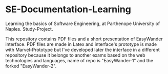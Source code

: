 # SE-Documentation-Learning
Learning the basics of Software Engineering, at Parthenope University of Naples. Study-Project.


This repository contains PDF files and a short presentation of EasyWander interface. PDF files are made in Latex and interface's prototype is made with Marvel-Prototype but I've developed later the interface in a different repository because it belongs to another exams based on the web technologies and languages, name of repo is "EasyWander-1" and the forked "EasyWander-2".
